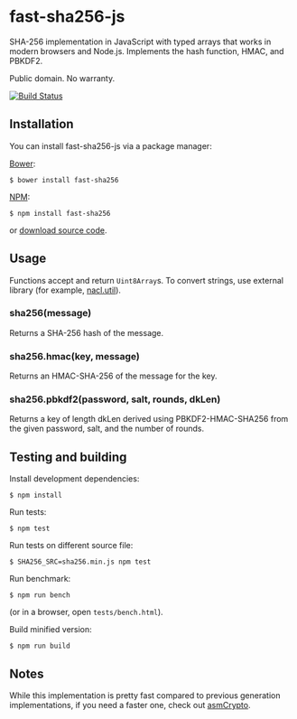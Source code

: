 fast-sha256-js
==============

SHA-256 implementation in JavaScript with typed arrays that works in modern
browsers and Node.js. Implements the hash function, HMAC, and PBKDF2.

Public domain. No warranty.

[![Build Status](https://travis-ci.org/dchest/fast-sha256-js.svg?branch=master)
](https://travis-ci.org/dchest/fast-sha256-js)


Installation
------------

You can install fast-sha256-js via a package manager:

[Bower](http://bower.io):

    $ bower install fast-sha256

[NPM](https://www.npmjs.org/):

    $ npm install fast-sha256

or [download source code](https://github.com/dchest/fast-sha256-js/releases).


Usage
-----

Functions accept and return `Uint8Array`s.
To convert strings, use external library (for example,
[nacl.util](https://github.com/dchest/tweetnacl-js/)).

### sha256(message)

Returns a SHA-256 hash of the message.


### sha256.hmac(key, message)

Returns an HMAC-SHA-256 of the message for the key.


### sha256.pbkdf2(password, salt, rounds, dkLen)

Returns a key of length dkLen derived using PBKDF2-HMAC-SHA256
from the given password, salt, and the number of rounds.


Testing and building
--------------------

Install development dependencies:

    $ npm install

Run tests:

    $ npm test

Run tests on different source file:

    $ SHA256_SRC=sha256.min.js npm test

Run benchmark:

    $ npm run bench

(or in a browser, open `tests/bench.html`).

Build minified version:

    $ npm run build



Notes
-----

While this implementation is pretty fast compared to previous generation
implementations, if you need a faster one, check out
[asmCrypto](https://github.com/vibornoff/asmcrypto.js).
